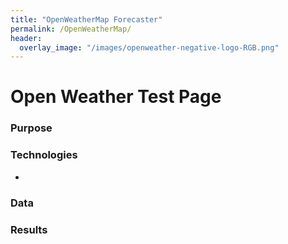 ```yaml
---
title: "OpenWeatherMap Forecaster"
permalink: /OpenWeatherMap/
header:
  overlay_image: "/images/openweather-negative-logo-RGB.png"
---
```

# Open Weather Test Page

### Purpose

### Technologies
* 

### Data

### Results